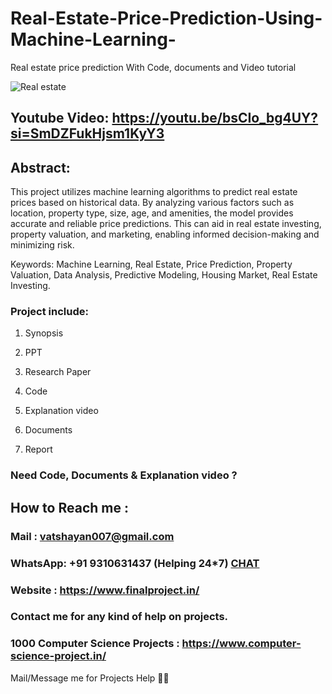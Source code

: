 # Real-Estate-Price-Prediction-Using-Machine-Learning-
Real estate price prediction With Code, documents and Video tutorial

![Real estate](https://github.com/user-attachments/assets/7257bc61-2f41-48a1-8daf-98d0ef15ad29)

## Youtube Video: https://youtu.be/bsCIo_bg4UY?si=SmDZFukHjsm1KyY3

## Abstract:
This project utilizes machine learning algorithms to predict real estate prices based on historical data. By analyzing various factors such as location, property type, size, age, and amenities, the model provides accurate and reliable price predictions. This can aid in real estate investing, property valuation, and marketing, enabling informed decision-making and minimizing risk.

Keywords: Machine Learning, Real Estate, Price Prediction, Property Valuation, Data Analysis, Predictive Modeling, Housing Market, Real Estate Investing.

### Project include: 

1. Synopsis

2. PPT

3. Research Paper


4. Code

5. Explanation video

6. Documents

7. Report


### Need Code, Documents & Explanation video ? 

## How to Reach me :

### Mail : vatshayan007@gmail.com 

### WhatsApp: +91 9310631437 (Helping 24*7) **[CHAT](https://wa.me/message/CHWN2AHCPMAZK1)** 

### Website : https://www.finalproject.in/

### Contact me for any kind of help on projects.
### 1000 Computer Science Projects : https://www.computer-science-project.in/


Mail/Message me for Projects Help 🙏🏻
